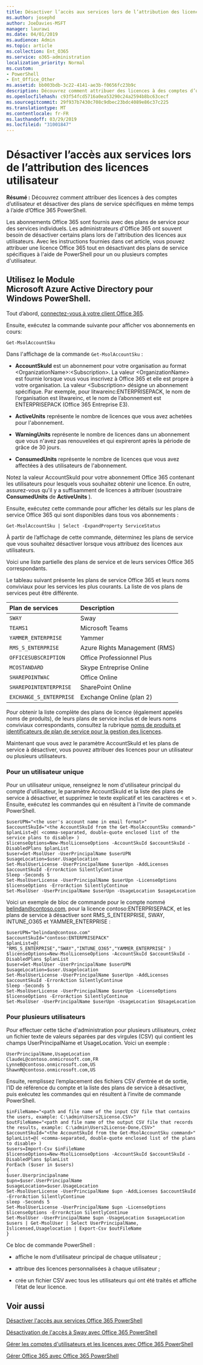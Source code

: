 ```yaml
---
title: Désactiver l’accès aux services lors de l’attribution des licences utilisateur
ms.author: josephd
author: JoeDavies-MSFT
manager: laurawi
ms.date: 04/01/2019
ms.audience: Admin
ms.topic: article
ms.collection: Ent_O365
ms.service: o365-administration
localization_priority: Normal
ms.custom:
- PowerShell
- Ent_Office_Other
ms.assetid: bb003bdb-3c22-4141-ae3b-f0656fc23b9c
description: Découvrez comment attribuer des licences à des comptes d’utilisateur et à désactiver des plans de service spécifiques en même temps à l’aide d’Office 365 PowerShell.
ms.openlocfilehash: c93f54fcd5716a0ea53290c24a2594b8bc63cecf
ms.sourcegitcommit: 29f937b7430c708c9dbec23bdc4089e86c37c225
ms.translationtype: MT
ms.contentlocale: fr-FR
ms.lasthandoff: 03/29/2019
ms.locfileid: "31001847"
---
```

# <a name="disable-access-to-services-while-assigning-user-licenses"></a>Désactiver l’accès aux services lors de l’attribution des licences utilisateur

**Résumé :** Découvrez comment attribuer des licences à des comptes d’utilisateur et désactiver des plans de service spécifiques en même temps à l’aide d’Office 365 PowerShell.
  
Les abonnements Office 365 sont fournis avec des plans de service pour des services individuels. Les administrateurs d'Office 365 ont souvent besoin de désactiver certains plans lors de l'attribution des licences aux utilisateurs. Avec les instructions fournies dans cet article, vous pouvez attribuer une licence Office 365 tout en désactivant des plans de service spécifiques à l'aide de PowerShell pour un ou plusieurs comptes d'utilisateur.


## <a name="use-the-microsoft-azure-active-directory-module-for-windows-powershell"></a>Utilisez le Module Microsoft Azure Active Directory pour Windows PowerShell.

Tout d’abord, [connectez-vous à votre client Office 365](connect-to-office-365-powershell.md#connect-with-the-microsoft-azure-active-directory-module-for-windows-powershell).

Ensuite, exécutez la commande suivante pour afficher vos abonnements en cours:
  
```
Get-MsolAccountSku
```

Dans l'affichage de la commande  `Get-MsolAccountSku` :
  
- **AccountSkuId** est un abonnement pour votre organisation au format \<OrganizationName>:\<Subscription>. La valeur \<OrganizationName> est fournie lorsque vous vous inscrivez à Office 365 et elle est propre à votre organisation. La valeur \<Subscription> désigne un abonnement spécifique. Par exemple, pour litwareinc:ENTERPRISEPACK, le nom de l’organisation est litwareinc, et le nom de l’abonnement est ENTERPRISEPACK (Office 365 Entreprise E3).
    
- **ActiveUnits** représente le nombre de licences que vous avez achetées pour l'abonnement.
    
- **WarningUnits** représente le nombre de licences dans un abonnement que vous n'avez pas renouvelées et qui expireront après la période de grâce de 30 jours.
    
- **ConsumedUnits** représente le nombre de licences que vous avez affectées à des utilisateurs de l'abonnement.
    
Notez la valeur AccountSkuId pour votre abonnement Office 365 contenant les utilisateurs pour lesquels vous souhaitez obtenir une licence. En outre, assurez-vous qu'il y a suffisamment de licences à attribuer (soustraire **ConsumedUnits** de **ActiveUnits** ).
  
Ensuite, exécutez cette commande pour afficher les détails sur les plans de service Office 365 qui sont disponibles dans tous vos abonnements :
  
```
Get-MsolAccountSku | Select -ExpandProperty ServiceStatus
```

À partir de l’affichage de cette commande, déterminez les plans de service que vous souhaitez désactiver lorsque vous attribuez des licences aux utilisateurs.
  
Voici une liste partielle des plans de service et de leurs services Office 365 correspondants.

Le tableau suivant présente les plans de service Office 365 et leurs noms conviviaux pour les services les plus courants. La liste de vos plans de services peut être différente. 
  
|**Plan de services**|**Description**|
|:-----|:-----|
| `SWAY` <br/> |Sway  <br/> |
| `TEAMS1` <br/> |Microsoft Teams  <br/> |
| `YAMMER_ENTERPRISE` <br/> |Yammer  <br/> |
| `RMS_S_ENTERPRISE` <br/> |Azure Rights Management (RMS)  <br/> |
| `OFFICESUBSCRIPTION` <br/> |Office Professionnel Plus  <br/> |
| `MCOSTANDARD` <br/> |Skype Entreprise Online  <br/> |
| `SHAREPOINTWAC` <br/> |Office Online  <br/> |
| `SHAREPOINTENTERPRISE` <br/> |SharePoint Online  <br/> |
| `EXCHANGE_S_ENTERPRISE` <br/> |Exchange Online (plan 2)  <br/> |
   
Pour obtenir la liste complète des plans de licence (également appelés noms de produits), de leurs plans de service inclus et de leurs noms conviviaux correspondants, consultez la rubrique [noms de produits et identificateurs de plan de service pour la gestion des licences](https://docs.microsoft.com/azure/active-directory/users-groups-roles/licensing-service-plan-reference).
   
Maintenant que vous avez le paramètre AccountSkuId et les plans de service à désactiver, vous pouvez attribuer des licences pour un utilisateur ou plusieurs utilisateurs.
  
### <a name="for-a-single-user"></a>Pour un utilisateur unique

Pour un utilisateur unique, renseignez le nom d'utilisateur principal du compte d'utilisateur, le paramètre AccountSkuId et la liste des plans de service à désactiver, et supprimez le texte explicatif et les caractères \< et >. Ensuite, exécutez les commandes qui en résultent à l'invite de commande PowerShell.
  
```
$userUPN="<the user's account name in email format>"
$accountSkuId="<the AccountSkuId from the Get-MsolAccountSku command>"
$planList=@( <comma-separated, double-quote enclosed list of the service plans to disable> )
$licenseOptions=New-MsolLicenseOptions -AccountSkuId $accountSkuId -DisabledPlans $planList
$user=Get-MsolUser -UserPrincipalName $userUPN
$usageLocation=$user.Usagelocation
Set-MsolUserLicense -UserPrincipalName $userUpn -AddLicenses $accountSkuId -ErrorAction SilentlyContinue
Sleep -Seconds 5
Set-MsolUserLicense -UserPrincipalName $userUpn -LicenseOptions $licenseOptions -ErrorAction SilentlyContinue
Set-MsolUser -UserPrincipalName $userUpn -UsageLocation $usageLocation
```

Voici un exemple de bloc de commande pour le compte nommé belindan@contoso.com, pour la licence contoso:ENTERPRISEPACK, et les plans de service à désactiver sont RMS_S_ENTERPRISE, SWAY, INTUNE_O365 et YAMMER_ENTERPRISE :
  
```
$userUPN="belindan@contoso.com"
$accountSkuId="contoso:ENTERPRISEPACK"
$planList=@( "RMS_S_ENTERPRISE","SWAY","INTUNE_O365","YAMMER_ENTERPRISE" )
$licenseOptions=New-MsolLicenseOptions -AccountSkuId $accountSkuId -DisabledPlans $planList
$user=Get-MsolUser -UserPrincipalName $userUPN
$usageLocation=$user.Usagelocation
Set-MsolUserLicense -UserPrincipalName $userUpn -AddLicenses $accountSkuId -ErrorAction SilentlyContinue
Sleep -Seconds 5
Set-MsolUserLicense -UserPrincipalName $userUpn -LicenseOptions $licenseOptions -ErrorAction SilentlyContinue
Set-MsolUser -UserPrincipalName $userUpn -UsageLocation $UsageLocation
```

### <a name="for-multiple-users"></a>Pour plusieurs utilisateurs

Pour effectuer cette tâche d'administration pour plusieurs utilisateurs, créez un fichier texte de valeurs séparées par des virgules (CSV) qui contient les champs UserPrincipalName et UsageLocation. Voici un exemple :
  
```
UserPrincipalName,UsageLocation
ClaudeL@contoso.onmicrosoft.com,FR
LynneB@contoso.onmicrosoft.com,US
ShawnM@contoso.onmicrosoft.com,US
```

Ensuite, remplissez l’emplacement des fichiers CSV d’entrée et de sortie, l’ID de référence du compte et la liste des plans de service à désactiver, puis exécutez les commandes qui en résultent à l’invite de commande PowerShell.
  
```
$inFileName="<path and file name of the input CSV file that contains the users, example: C:\admin\Users2License.CSV>"
$outFileName="<path and file name of the output CSV file that records the results, example: C:\admin\Users2License-Done.CSV>"
$accountSkuId="<the AccountSkuId from the Get-MsolAccountSku command>"
$planList=@( <comma-separated, double-quote enclosed list of the plans to disable> )
$users=Import-Csv $inFileName
$licenseOptions=New-MsolLicenseOptions -AccountSkuId $accountSkuId -DisabledPlans $planList
ForEach ($user in $users)
{
$user.Userprincipalname
$upn=$user.UserPrincipalName
$usageLocation=$user.UsageLocation
Set-MsolUserLicense -UserPrincipalName $upn -AddLicenses $accountSkuId -ErrorAction SilentlyContinue
sleep -Seconds 5
Set-MsolUserLicense -UserPrincipalName $upn -LicenseOptions $licenseOptions -ErrorAction SilentlyContinue
Set-MsolUser -UserPrincipalName $upn -UsageLocation $usageLocation
$users | Get-MsolUser | Select UserPrincipalName, Islicensed,Usagelocation | Export-Csv $outFileName
}
```

Ce bloc de commande PowerShell :
  
- affiche le nom d’utilisateur principal de chaque utilisateur ;
    
- attribue des licences personnalisées à chaque utilisateur ;
    
- crée un fichier CSV avec tous les utilisateurs qui ont été traités et affiche l’état de leur licence.
    
## <a name="see-also"></a>Voir aussi

[Désactiver l'accès aux services Office 365 PowerShell](disable-access-to-services-with-office-365-powershell.md)
  
[Désactivation de l'accès à Sway avec Office 365 PowerShell](disable-access-to-sway-with-office-365-powershell.md)
  
[Gérer les comptes d'utilisateurs et les licences avec Office 365 PowerShell](manage-user-accounts-and-licenses-with-office-365-powershell.md)
  
[Gérer Office 365 avec Office 365 PowerShell](manage-office-365-with-office-365-powershell.md)

